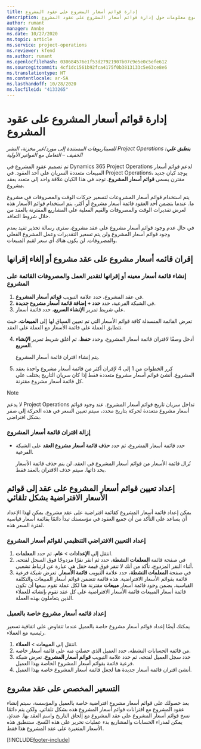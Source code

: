 ```yaml
---
title: إدارة قوائم أسعار المشروع على عقود المشروع
description: يقدم هذا الموضوع معلومات حول إدارة قوائم أسعار المشروع على عقود المشروع.
author: rumant
manager: Annbe
ms.date: 10/27/2020
ms.topic: article
ms.service: project-operations
ms.reviewer: kfend
ms.author: rumant
ms.openlocfilehash: 030684576e1f53d27921907b07c9e5e0c5efe612
ms.sourcegitcommit: 4cf1dc1561b92fca4175f0b3813133c5e63ce8e6
ms.translationtype: HT
ms.contentlocale: ar-SA
ms.lasthandoff: 10/28/2020
ms.locfileid: "4133265"
---
```

# <a name="manage-project-price-lists-on-project-contracts"></a>إدارة قوائم أسعار المشروع على عقود المشروع

_**ينطبق علي:** ‏‫Project Operations للسيناريوهات المستندة إلى مورد/غير مخزنة‬، ‏‫النشر الخفيف – التعامل مع الفواتير الأولية‬_

تم تصميم عقود المشروع في Dynamics 365 Project Operations لدعم قوائم أسعار المبيعات متعددة السريان على أحد العقود. في Project Operations، يوجد كيان جديد مقترن يسمى **قوائم أسعار المشروع**. توجد في هذا الكيان علاقة واحد إلى متعدد بعقد مشروع.

يتم استخدام قوائم أسعار المشروعات لتسعير حركات الوقت والمصروفات في مشروع ما. عندما يتضمن أحد العقود قائمة أسعار مشروع أو أكثر، يتم استخدام قوائم الأسعار هذه لعرض تقديرات الوقت والمصروفات والقيم الفعلية على المشاريع المقترنة بالعقد من خلال شروط التعاقد.

في حال عدم وجود قوائم أسعار مشروع على عقد مشروع، سترى رسالة تحذير تفيد بعدم وجود قوائم أسعار المشروع ولن يتم تسعير التقديرات وعمل المشروع الفعلي والمصروفات. لن يكون هناك أي سعر لقيم المبيعات.

## <a name="associate-or-unassociate-a-project-price-list-on-a-project-contract"></a>إقران قائمه أسعار  مشروع على عقد مشروع أو إلغاء إقرانها

### <a name="create-or-associate-a-specific-price-list-for-estimating-project-based-work-and-expenses"></a>إنشاء قائمة أسعار معينه أو إقرانها لتقدير العمل والمصروفات القائمة على المشروع

1. في عقد المشروع، حدد علامة التبويب **قوائم أسعار المشروع**.
2. في الشبكة الفرعية، حدد **حدد + إضافة قائمة أسعار مشروع جديدة**.
3. علي شريط تمرير **الإنشاء السريع**، حدد قائمة أسعار. 

  تعرض القائمة المنسدلة كافة قوائم الأسعار التي تم تعيين السياق لها إلى **المبيعات**، حيث تتطابق العملة على قائمة الأسعار مع العملة على العقد.
  
4. أدخل وصفًا لاقتران قائمة أسعار المشروع، وحدد **حفظ**، ثم أغلق شريط تمرير **الإنشاء السريع**.

   يتم إنشاء اقتران قائمة أسعار المشروع.
   
5. كرر الخطوات من 1 إلى 4 لإقران أكثر من قائمة أسعار مشروع واحدة بعقد المشروع. أنشئ قوائم أسعار مشروع متعددة فقط إذا كان سريان التاريخ يختلف على كل قائمة أسعار مشروع مقترنة.

> [!NOTE]
> لا يدعم Project Operations تداخل سريان تاريخ قوائم أسعار المشروع. عند وجود قوائم أسعار مشروع متعددة لحركة بتاريخ محدد، سيتم تعيين السعر في هذه الحركة إلى صفر بشكل افتراضي.

### <a name="remove-a-project-price-list-association"></a>إزالة اقتران قائمة أسعار المشروع

- حدد قائمة أسعار المشروع، ثم حدد **حذف قائمة أسعار مشروع العقد** على الشبكة الفرعية. 

  تُزال قائمة الأسعار من قوائم أسعار المشروع في العقد. لن يتم حذف قائمة الأسعار بحد ذاتها. سيتم حذف الاقتران بالعقد فقط.

## <a name="set-up-automatic-defaulting-of-project-price-lists-on-a-contract"></a>إعداد تعيين قوائم أسعار المشروع على عقد إلى قوائم الأسعار الافتراضية بشكل تلقائي

يمكن إعداد قائمة أسعار المشروع كقائمة افتراضية على عقد مشروع. يمكن لهذا الإعداد أن يساعد على التأكد من أن جميع العقود في مؤسستك تبدأ دائمًا بقائمة أسعار قياسية لفترة السعر هذه.

### <a name="set-up-the-organizational-default-for-project-price-lists"></a>إعداد التعيين الافتراضي التنظيمي لقوائم أسعار المشروع

1. انتقل إلى **الإعدادات** > **عام**، ثم حدد **المعلمات**.
2. في صفحة قائمة **المعلمات النشطة**، حدد ثم انقر نقرًا مزدوجًا فوق السجل لفتحه. أثناء النقر المزدوج، تأكد من أنك لا تنقر فوق قيمة حقل هي عبارة عن ارتباط تشعبي. 
3. في صفحة **المعلمات النشطة**، حدد علامة التبويب **قائمة الأسعار**. تعرض شبكة فرعية قائمة بقوائم الأسعار الافتراضية. هذه قائمة تتضمن قوائم أسعار المبيعات والتكلفة القياسية. يضمن وجود قائمة أسعار **مبيعات** مقترنة هنا لكل عملة تقوم ببيعها أن تكون قائمة أسعار المبيعات قائمة الأسعار الافتراضية على كل عقد تقوم بإنشائه للعملاء الذين يتعاملون بهذه العملة.

### <a name="set-up-a-customer-specific-project-price-list"></a>إعداد قائمه أسعار مشروع خاصة بالعميل

يمكنك أيضًا إعداد قوائم أسعار مشروع خاصة بالعميل عندما تتفاوض على اتفاقية تسعير رئيسية مع العملاء.

1. انتقل إلى **المبيعات** > **العملاء**.
2. من قائمة الحسابات النشطة، حدد العميل الذي حصلت منه على قائمة أسعار خاصة.
3. حدد سجل العميل لفتحه، ثم حدد علامة التبويب **قوائم أسعار المشروع**. تعرض شبكة فرعية قائمة بقوائم أسعار المشروع الخاصة بهذا العميل. 
4. أنشئ اقتران قائمة أسعار جديدة هنا لجعل قائمة أسعار المشروع خاصة بهذا العميل.

## <a name="custom-pricing-on-a-project-contract"></a>التسعير المخصص على عقد مشروع

بعد حصولك على قوائم أسعار مشروع افتراضية خاصة بالعميل والمؤسسة، سيتم إنشاء عقود المشروع مع اقترانات قوائم أسعار المشروع هذه بشكل تلقائي. ولكن يتم دائمًا نسخ قوائم أسعار المشروع على عقد المشروع مع إلحاق التاريخ واسم العقد بها. عندئذٍ، يمكن لمدراء الحسابات والمشاريع بدء عمليات تحرير على هذه النُسخ. ستنطبق هذه الأسعار المتغيرة على عقد المشروع هذا فقط.


[!INCLUDE[footer-include](../includes/footer-banner.md)]